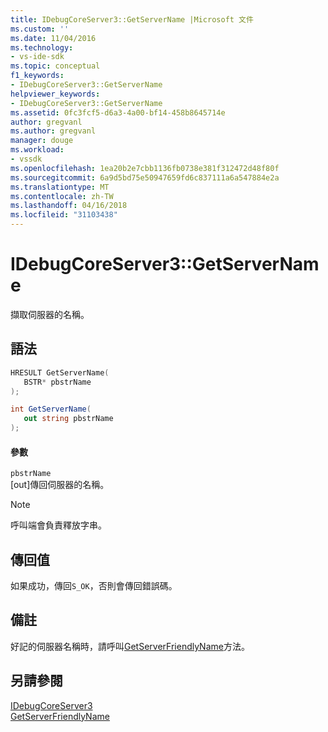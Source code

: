 ```yaml
---
title: IDebugCoreServer3::GetServerName |Microsoft 文件
ms.custom: ''
ms.date: 11/04/2016
ms.technology:
- vs-ide-sdk
ms.topic: conceptual
f1_keywords:
- IDebugCoreServer3::GetServerName
helpviewer_keywords:
- IDebugCoreServer3::GetServerName
ms.assetid: 0fc3fcf5-d6a3-4a00-bf14-458b8645714e
author: gregvanl
ms.author: gregvanl
manager: douge
ms.workload:
- vssdk
ms.openlocfilehash: 1ea20b2e7cbb1136fb0738e381f312472d48f80f
ms.sourcegitcommit: 6a9d5bd75e50947659fd6c837111a6a547884e2a
ms.translationtype: MT
ms.contentlocale: zh-TW
ms.lasthandoff: 04/16/2018
ms.locfileid: "31103438"
---
```

# <a name="idebugcoreserver3getservername"></a>IDebugCoreServer3::GetServerName
擷取伺服器的名稱。  
  
## <a name="syntax"></a>語法  
  
```cpp  
HRESULT GetServerName(  
   BSTR* pbstrName  
);  
```  
  
```csharp  
int GetServerName(  
   out string pbstrName  
);  
```  
  
#### <a name="parameters"></a>參數  
 `pbstrName`  
 [out]傳回伺服器的名稱。  
  
> [!NOTE]
>  呼叫端會負責釋放字串。  
  
## <a name="return-value"></a>傳回值  
 如果成功，傳回`S_OK`，否則會傳回錯誤碼。  
  
## <a name="remarks"></a>備註  
 好記的伺服器名稱時，請呼叫[GetServerFriendlyName](../../../extensibility/debugger/reference/idebugcoreserver3-getserverfriendlyname.md)方法。  
  
## <a name="see-also"></a>另請參閱  
 [IDebugCoreServer3](../../../extensibility/debugger/reference/idebugcoreserver3.md)   
 [GetServerFriendlyName](../../../extensibility/debugger/reference/idebugcoreserver3-getserverfriendlyname.md)